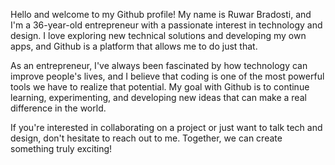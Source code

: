 
Hello and welcome to my Github profile! My name is Ruwar Bradosti, and I'm a 36-year-old entrepreneur with a passionate interest in technology and design. I love exploring new technical solutions and developing my own apps, and Github is a platform that allows me to do just that.

As an entrepreneur, I've always been fascinated by how technology can improve people's lives, and I believe that coding is one of the most powerful tools we have to realize that potential. My goal with Github is to continue learning, experimenting, and developing new ideas that can make a real difference in the world.

If you're interested in collaborating on a project or just want to talk tech and design, don't hesitate to reach out to me. Together, we can create something truly exciting!
